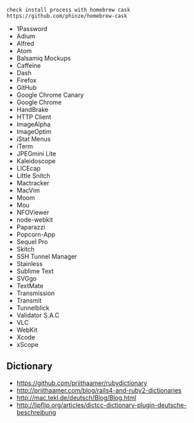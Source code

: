     check install process with homebrew cask
    https://github.com/phinze/homebrew-cask

* 1Password
* Adium
* Alfred
* Atom
* Balsamiq Mockups
* Caffeine
* Dash
* Firefox
* GitHub
* Google Chrome Canary
* Google Chrome
* HandBrake
* HTTP Client
* ImageAlpha
* ImageOptim
* iStat Menus
* iTerm
* JPEGmini Lite
* Kaleidoscope
* LICEcap
* Little Snitch
* Mactracker
* MacVim
* Moom
* Mou
* NFOViewer
* node-webkit
* Paparazzi
* Popcorn-App
* Sequel Pro
* Skitch
* SSH Tunnel Manager
* Stainless
* Sublime Text
* SVGgo
* TextMate
* Transmission
* Transmit
* Tunnelblick
* Validator S.A.C
* VLC
* WebKit
* Xcode
* xScope


## Dictionary

* https://github.com/priithaamer/rubydictionary
* http://priithaamer.com/blog/rails4-and-ruby2-dictionaries
* http://mac.tekl.de/deutsch/Blog/Blog.html
* http://lipflip.org/articles/dictcc-dictionary-plugin-deutsche-beschreibung
